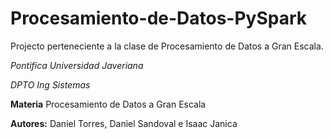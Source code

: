 # Procesamiento-de-Datos-PySpark

Projecto perteneciente a la clase de Procesamiento de Datos a Gran Escala.


*Pontifica Universidad Javeriana*

*DPTO Ing Sistemas*

**Materia** Procesamiento de Datos a Gran Escala

**Autores:** Daniel Torres, Daniel Sandoval e Isaac Janica

